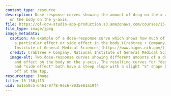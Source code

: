 ```yaml
---
content_type: resource
description: Dose-response curves showing the amount of drug on the x-axis, and effect
  on the body on the y-axis.
file: https://ol-ocw-studio-app-production.s3.amazonaws.com/courses/15-136j-principles-and-practice-of-drug-development-fall-2013/6a1650c5646197f89ec68035e81a19f4_15-136f13.jpg
file_type: image/jpeg
image_metadata:
  caption: An example of a dose-response curve which shows how much of a drug causes
    a particular effect or side effect in the body (Crabtree + Company, [National
    Institute of General Medical Sciences](https://www.nigms.nih.gov/)).
  credit: Crabtree + Company, National Institute of General Medical Sciences.
  image-alt: Two dose-response curves showing different amounts of a drug on the x-axis,
    and effect on the body on the y-axis. The resulting curves for "desired effect"
    and "side effect" both have a steep slope with a slight "S" shape before leveling
    off at the top.
resourcetype: Image
title: 15-136jf13
uid: 6a1650c5-6461-97f8-9ec6-8035e81a19f4
---
```

